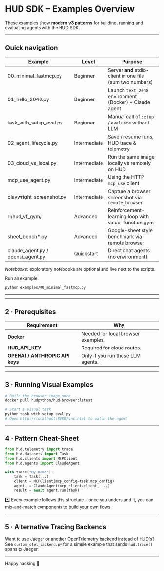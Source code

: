 # HUD SDK – Examples Overview

These examples show **modern v3 patterns** for building, running and evaluating agents with the HUD SDK.

---

## Quick navigation

| Example | Level | Purpose |
|---------|-------|---------|
| 00_minimal_fastmcp.py | Beginner | Server **and** stdio-client in one file (sum two numbers) |
| 01_hello_2048.py | Beginner | Launch `text_2048` environment (Docker) + Claude agent |
| task_with_setup_eval.py | Beginner | Manual call of `setup` / `evaluate` without LLM |
| 02_agent_lifecycle.py | Intermediate | Save / resume runs, HUD trace & telemetry |
| 03_cloud_vs_local.py | Intermediate | Run the same image locally vs remotely on HUD |
| mcp_use_agent.py | Intermediate | Using the HTTP `mcp_use` client |
| playwright_screenshot.py | Intermediate | Capture a browser screenshot via `remote_browser` |
| rl/hud_vf_gym/ | Advanced | Reinforcement-learning loop with value-function gym |
| sheet_bench*.py | Advanced | Google-sheet style benchmark via remote browser |
| claude_agent.py / openai_agent.py | Quickstart | Direct chat agents (no environment) |

_Notebooks_: exploratory notebooks are optional and live next to the scripts.

Run an example:
```bash
python examples/00_minimal_fastmcp.py
```

---
---

## 2 · Prerequisites

| Requirement | Why |
|-------------|-----|
| **Docker** | Needed for local browser examples. |
| **HUD_API_KEY** | Required for cloud routes. |
| **OPENAI / ANTHROPIC API keys** | Only if you run those LLM agents. |

---

## 3 · Running Visual Examples

```bash
# Build the browser image once
docker pull hudpython/hud-browser:latest

# Start a visual task
python task_with_setup_eval.py
# Open http://localhost:8080/vnc.html to watch the agent
```

---

## 4 · Pattern Cheat-Sheet

```python
from hud.telemetry import trace
from hud.datasets import Task
from hud.clients import MCPClient
from hud.agents import ClaudeAgent

with trace("My Demo"):
    task = Task(...)
    client = MCPClient(mcp_config=task.mcp_config)
    agent  = ClaudeAgent(mcp_client=client, ...)
    result = await agent.run(task)
```

*️⃣  Every example follows this structure – once you understand it, you can mix-and-match components to build your own flows.

---

## 5 · Alternative Tracing Backends

Want to use Jaeger or another OpenTelemetry backend instead of HUD's? See `custom_otel_backend.py` for a simple example that sends `hud.trace()` spans to Jaeger.

---

Happy hacking 🚀
